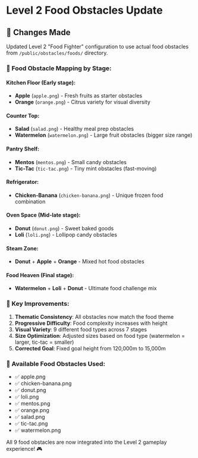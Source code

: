 # Level 2 Food Obstacles Update

## 🍎 Changes Made

Updated Level 2 "Food Fighter" configuration to use actual food obstacles from `/public/obstacles/foods/` directory.

### 🥗 Food Obstacle Mapping by Stage:

#### Kitchen Floor (Early stage):

- **Apple** (`apple.png`) - Fresh fruits as starter obstacles
- **Orange** (`orange.png`) - Citrus variety for visual diversity

#### Counter Top:

- **Salad** (`salad.png`) - Healthy meal prep obstacles
- **Watermelon** (`watermelon.png`) - Large fruit obstacles (bigger size range)

#### Pantry Shelf:

- **Mentos** (`mentos.png`) - Small candy obstacles
- **Tic-Tac** (`tic-tac.png`) - Tiny mint obstacles (fast-moving)

#### Refrigerator:

- **Chicken-Banana** (`chicken-banana.png`) - Unique frozen food combination

#### Oven Space (Mid-late stage):

- **Donut** (`donut.png`) - Sweet baked goods
- **Loli** (`loli.png`) - Lollipop candy obstacles

#### Steam Zone:

- **Donut** + **Apple** + **Orange** - Mixed hot food obstacles

#### Food Heaven (Final stage):

- **Watermelon** + **Loli** + **Donut** - Ultimate food challenge mix

### 🎯 Key Improvements:

1. **Thematic Consistency**: All obstacles now match the food theme
2. **Progressive Difficulty**: Food complexity increases with height
3. **Visual Variety**: 9 different food types across 7 stages
4. **Size Optimization**: Adjusted sizes based on food type (watermelon = larger, tic-tac = smaller)
5. **Corrected Goal**: Fixed goal height from 120,000m to 15,000m

### 🍕 Available Food Obstacles Used:

- ✅ apple.png
- ✅ chicken-banana.png
- ✅ donut.png
- ✅ loli.png
- ✅ mentos.png
- ✅ orange.png
- ✅ salad.png
- ✅ tic-tac.png
- ✅ watermelon.png

All 9 food obstacles are now integrated into the Level 2 gameplay experience! 🎮
